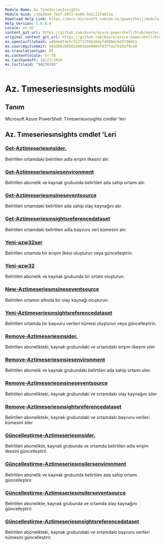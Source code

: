 ```yaml
---
Module Name: Az.TimeSeriesInsights
Module Guid: c3da39a4-7b6f-4973-be69-542c2174633a
Download Help Link: https://docs.microsoft.com/en-us/powershell/module/az.timeseriesinsights
Help Version: 1.0.0.0
Locale: en-US
content_git_url: https://github.com/Azure/azure-powershell/blob/master/src/TimeSeriesInsights/help/Az.TimeSeriesInsights.md
original_content_git_url: https://github.com/Azure/azure-powershell/blob/master/src/TimeSeriesInsights/help/Az.TimeSeriesInsights.md
ms.openlocfilehash: ad8dedfde5c51371555b16daf4600dcbdff30dd1
ms.sourcegitcommit: b4a38bcb0501a9016a4998efd377aa75d3ef9ce8
ms.translationtype: MT
ms.contentlocale: tr-TR
ms.lasthandoff: 10/27/2020
ms.locfileid: "94276595"
---
```

# Az. Tımeseriesınsights modülü
## Tanım
Microsoft Azure PowerShell: Timeseriesınsights cmdlet 'leri

## Az. Tımeseriesınsights cmdlet 'Leri
### [Get-Aztimeseriesınsider.](Get-AzTimeSeriesInsightsAccessPolicy.md)
Belirtilen ortamdaki belirtilen adla erişim ilkesini alır.

### [Get-Aztimeseriesınsiesenvironment](Get-AzTimeSeriesInsightsEnvironment.md)
Belirtilen abonelik ve kaynak grubunda belirtilen ada sahip ortamı alır.

### [Get-Aztimeseriesınsineseventsource](Get-AzTimeSeriesInsightsEventSource.md)
Belirtilen ortamdaki belirtilen ada sahip olay kaynağını alır.

### [Get-Aztimeseriesınsightsreferencedataset](Get-AzTimeSeriesInsightsReferenceDataSet.md)
Belirtilen ortamdaki belirtilen adla başvuru veri kümesini alır.

### [Yeni-azw32ser](New-AzTimeSeriesInsightsAccessPolicy.md)
Belirtilen ortamda bir erişim ilkesi oluşturun veya güncelleştirin.

### [Yeni-azw32](New-AzTimeSeriesInsightsEnvironment.md)
Belirtilen abonelik ve kaynak grubunda bir ortam oluşturun.

### [New-Aztimeseriesınsineseventsource](New-AzTimeSeriesInsightsEventSource.md)
Belirtilen ortamın altında bir olay kaynağı oluşturun.

### [Yeni-Aztimeseriesınsightsreferencedataset](New-AzTimeSeriesInsightsReferenceDataSet.md)
Belirtilen ortamda bir başvuru verileri kümesi oluşturun veya güncelleştirin.

### [Remove-Aztimeseriesınsider.](Remove-AzTimeSeriesInsightsAccessPolicy.md)
Belirtilen abonelikteki, kaynak grubundaki ve ortamdaki erişim ilkesini siler

### [Remove-Aztimeseriesınsiesenvironment](Remove-AzTimeSeriesInsightsEnvironment.md)
Belirtilen abonelik ve kaynak grubundaki belirtilen ada sahip ortamı siler.

### [Remove-Aztimeseriesınsineseventsource](Remove-AzTimeSeriesInsightsEventSource.md)
Belirtilen abonelikteki, kaynak grubundaki ve ortamdaki olay kaynağını siler

### [Remove-Aztimeseriesınsightsreferencedataset](Remove-AzTimeSeriesInsightsReferenceDataSet.md)
Belirtilen abonelikteki, kaynak grubundaki ve ortamdaki başvuru verileri kümesini siler

### [Güncelleştirme-Aztimeseriesınsider.](Update-AzTimeSeriesInsightsAccessPolicy.md)
Belirtilen abonelikte, kaynak grubunda ve ortamda belirtilen adla erişim ilkesini güncelleştirir.

### [Güncelleştirme-Aztimeseriesınsilersenvironment](Update-AzTimeSeriesInsightsEnvironment.md)
Belirtilen abonelik ve kaynak grubunda belirtilen ada sahip ortamı güncelleştirir.

### [Güncelleştirme-Aztimeseriesınsilerseventsource](Update-AzTimeSeriesInsightsEventSource.md)
Belirtilen abonelikte, kaynak grubunda ve ortamda olay kaynağını güncelleştirir.

### [Güncelleştirme-Aztimeseriesınsightsreferencedataset](Update-AzTimeSeriesInsightsReferenceDataSet.md)
Belirtilen abonelikteki, kaynak grubundaki ve ortamdaki başvuru verileri kümesini güncelleştirir.

